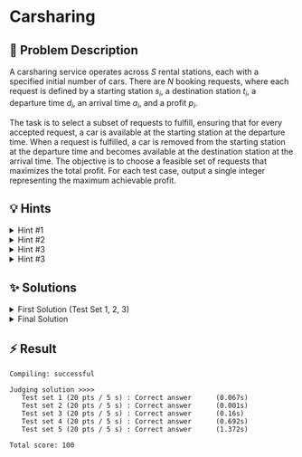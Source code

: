 # Carsharing

## 📝 Problem Description

A carsharing service operates across $S$ rental stations, each with a specified initial number of cars. There are $N$ booking requests, where each request is defined by a starting station $s_i$, a destination station $t_i$, a departure time $d_i$, an arrival time $a_i$, and a profit $p_i$.

The task is to select a subset of requests to fulfill, ensuring that for every accepted request, a car is available at the starting station at the departure time. When a request is fulfilled, a car is removed from the starting station at the departure time and becomes available at the destination station at the arrival time. The objective is to choose a feasible set of requests that maximizes the total profit. For each test case, output a single integer representing the maximum achievable profit.

## 💡 Hints

<details>

<summary>Hint #1</summary>

The problem involves managing a fixed number of resources (cars) that move between different locations (stations) over time. This structure suggests modeling the system's state, which includes the number of cars at each station at any given moment. How can you represent the movement of cars between these states?

</details>

<details>

<summary>Hint #2</summary>

This problem can be modeled as a flow problem. Consider creating a network where nodes represent stations at specific points in time. Cars can be represented as units of flow. What would the edges in such a network represent? How can you incorporate the profits into this model to find the optimal selection of requests?
Notice that for the first three test sets, we have timesteps of 30 minutes, greatly reducing the number of possible nodes.

</details>

<details>

<summary>Hint #3</summary>

Maximizing profit can often be rephrased as a minimum cost problem. By assigning a negative cost (i.e., $-p_i$) to fulfilling a request, you can use a min-cost max-flow algorithm to find the optimal solution. 

</details>

<details>

<summary>Hint #3</summary>

For the general case where time is "continuous", building a node for every single minute would be too slow. Notice that the only time points that matter are the departure and arrival times of the requests. How can you build a more compact network using only these specific time points?

</details>


## ✨ Solutions

<details>

<summary>First Solution (Test Set 1, 2, 3)</summary>

### Core Idea: Min-Cost Max-Flow on a Time-Expanded Graph

The problem of maximizing profit by selecting a set of feasible actions is a classic optimization problem. Common approaches include Dynamic Programming, Greedy algorithms, or network flow models. The movement of a fixed number of resources (cars) between locations (stations) over time is a strong indicator that a **min-cost max-flow** formulation is a good fit.

The main challenge is how to represent time. For the first three test sets, all departure and arrival times are multiples of 30 minutes. This allows us to discretize time into fixed steps without loss of generality. We can construct a **time-expanded graph** where each node represents a specific station at a specific time step.

### Graph Construction

Let's define the components of our flow network:

1.  **Nodes**: We create a node for each pair $(s, t)$, where $s$ is a station index ($0, \dots, S-1$) and $t$ is a time step ($0, \dots, T_{max}$). We also add a global source `v_source` and a global sink `v_target`.

2.  **Edges**: The edges will represent the movement or idling of cars.
    *   **Source Edges**: For each station $s$, we add an edge from `v_source` to the node $(s, 0)$. The capacity of this edge is the initial number of cars at station $s$, and its cost is 0. This injects the initial cars into the network.
    *   **"Waiting" Edges**: For each station $s$ and each time step $t$, we add an edge from node $(s, t)$ to $(s, t+1)$. This represents a car staying idle at the station. Its capacity should be large enough to accommodate all cars (e.g., the total number of cars), and its cost is 0.
    *   **Request Edges**: For each booking request from station $s_i$ at departure time $d_i$ to station $t_i$ at arrival time $a_i$ with profit $p_i$, we add an edge from node $(s_i, d_i)$ to $(t_i, a_i)$. This edge represents fulfilling the request. Its capacity is **1** (since each request can be fulfilled at most once), and its cost is **$-p_i$**. By sending one unit of flow through this edge, we "pay" a negative cost, which is equivalent to gaining a profit of $p_i$.
    *   **Sink Edges**: For each station $s$, we add an edge from the final time step node $(s, T_{max})$ to `v_target`. This allows all cars to exit the network. The capacity is large, and the cost is 0.

### Cost Transformation for Non-Negative Weights

Standard min-cost max-flow algorithms are significantly faster if all edge weights are non-negative. We can transform our graph to satisfy this property. The key idea is to add a large constant cost `MAX_PROFIT` to certain edges, making all costs non-negative, and then subtract the corresponding amount from the final result.

Let `MAX_PROFIT` be a value larger than any possible profit. In this case this is `MAX_PROFIT = 100`

*   **"Waiting" Edges**: The edge from $(s, t)$ to $(s, t+1)$ now gets a cost of `MAX_PROFIT`.
*   **Request Edges**: The edge for a request from $(s_i, d_i)$ to $(t_i, a_i)$ has a duration of $\Delta t = a_i - d_i$ time steps. An idle car would have incurred a cost of $M \times \Delta t$ over this period. To represent the profit, we give this edge a cost of $M \times \Delta t - p_i$. Since $M$ is large, this value is guaranteed to be non-negative.

### Calculating the Final Profit

With this new cost structure, a car that remains idle from time 0 to $T_{max}$ incurs a total cost of $M \times T_{max}$. The total baseline cost for all cars if no requests are fulfilled is $N_{cars} \times T_{max} \times M$.

The min-cost flow algorithm will find paths (sequences of requests) that reduce this total cost. The total reduction in cost corresponds to the total profit. Therefore, the maximum profit is:
$$ \text{Profit}_{max} = (\text{Total Cars} \times T_{max} \times M) - \text{MinCost} $$

### Code
```cpp
#include <iostream>
#include <vector>

#include <boost/graph/adjacency_list.hpp>
#include <boost/graph/cycle_canceling.hpp>
#include <boost/graph/push_relabel_max_flow.hpp>
#include <boost/graph/successive_shortest_path_nonnegative_weights.hpp>
#include <boost/graph/find_flow_cost.hpp>

// Graph Type with nested interior edge properties for Cost Flow Algorithms
typedef boost::adjacency_list_traits<boost::vecS, boost::vecS, boost::directedS> traits;
typedef boost::adjacency_list<boost::vecS, boost::vecS, boost::directedS, boost::no_property,
    boost::property<boost::edge_capacity_t, long,
        boost::property<boost::edge_residual_capacity_t, long,
            boost::property<boost::edge_reverse_t, traits::edge_descriptor,
                boost::property <boost::edge_weight_t, long> > > > > graph; // new! weightmap corresponds to costs

typedef boost::graph_traits<graph>::edge_descriptor             edge_desc;
typedef boost::graph_traits<graph>::vertex_descriptor           vertex_desc;
typedef boost::graph_traits<graph>::out_edge_iterator           out_edge_it; // Iterator

// Custom edge adder class
class edge_adder {
 graph &G;

 public:
  explicit edge_adder(graph &G) : G(G) {}
  void add_edge(int from, int to, long capacity, long cost) {
    auto c_map = boost::get(boost::edge_capacity, G);
    auto r_map = boost::get(boost::edge_reverse, G);
    auto w_map = boost::get(boost::edge_weight, G); // new!
    const edge_desc e = boost::add_edge(from, to, G).first;
    const edge_desc rev_e = boost::add_edge(to, from, G).first;
    c_map[e] = capacity;
    c_map[rev_e] = 0; // reverse edge has no capacity!
    r_map[e] = rev_e;
    r_map[rev_e] = e;
    w_map[e] = cost;   // new assign cost
    w_map[rev_e] = -cost;   // new negative cost
  }
};

struct Request {
  int from;
  int to;
  int t_start;
  int t_end;
  int profit;
  
  Request(int from, int to, int t_start, int t_end, int profit) :
  from(from-1), to(to-1), t_start(t_start / 30), t_end(t_end / 30), profit(profit) {}
};

std::ostream& operator<<(std::ostream& os, const Request& req) {
    os << "Request(from: " << req.from
       << ", to: " << req.to
       << ", t_start: " << req.t_start
       << ", t_end: " << req.t_end
       << ", profit: " << req.profit << ")";
    return os;
}

const int MAX_PROFIT = 100;
const int MAX_NUM_CARS = 1000;

void solve() {
  // std::cout << "====================================================" << std::endl;
  // ===== READ INPUT =====
  int N, S; std::cin >> N >> S;
  int n_steps = 0;
  int n_cars = 0;
  
  std::vector<int> cars_per_station(N);
  for(int i = 0; i < S; ++i) { 
    std::cin >> cars_per_station[i]; 
    n_cars += cars_per_station[i];
  }
  
  std::vector<Request> requests; requests.reserve(N);
  for(int i = 0; i < N; ++i) {
    int s, t, d, a, p; std::cin >> s >> t >> d >> a >> p;
    requests.emplace_back(s, t, d, a, p);
    
    n_steps = std::max(n_steps, a);
  }
  n_steps /= 30;
  
  // ===== SOLVE =====
  graph G(S * (n_steps + 1));
  edge_adder adder(G);
  
  const vertex_desc v_source = boost::add_vertex(G);
  const vertex_desc v_target = boost::add_vertex(G);
  
  // Add sink and source connections at the beginnning and end
  for(int s = 0; s < S; ++s) {
    adder.add_edge(v_source, s, cars_per_station[s], 0);
    adder.add_edge(n_steps * S + s, v_target, MAX_NUM_CARS, 0);
  }
  
  // Add edges between time steps
  for(int t = 0; t < n_steps; ++t) {
    for(int s = 0; s < S; ++s) {
      adder.add_edge(t * S + s, (t + 1) * S + s, MAX_NUM_CARS, MAX_PROFIT);
    }
  }
  
  for(const Request &r : requests) {
    adder.add_edge(r.t_start * S + r.from, 
                   r.t_end   * S + r.to,
                   1, MAX_PROFIT * (r.t_end - r.t_start) - r.profit);
                   
    // std::cout << "Connected " << r.from + 1 << " with " << r.to + 1 << " with start time " << r.t_start << " (" << (r.t_start * S + r.from) << ") end time " << r.t_end << " (" << (r.t_end * S + r.to) << ") cost: " << MAX_PROFIT * (r.t_end - r.t_start) - r.profit << std::endl;
  }
  
  boost::successive_shortest_path_nonnegative_weights(G, v_source, v_target);
  int cost = boost::find_flow_cost(G);

  // ===== OUTPUT =====
  std::cout << n_cars * n_steps * MAX_PROFIT - cost << std::endl;
}

int main() {
  std::ios_base::sync_with_stdio(false);
  
  int n_tests; std::cin >> n_tests;
  while(n_tests--) { solve(); }
}
```
</details>

<details>
<summary>Final Solution</summary>

The main problem that prevents us from generalizing the First Solution from the first 3 Test Sets to all, is that there are **no “fixed” timesteps** anymore.
Naiively applying the previous approach to “continuous” time steps will make the graph have $S \cdot t_{\max}$ nodes, which is way too much for the Min Cost Max Flow Algorithm.

However, we can observe, that most of the nodes in the previous graph are **not actually necessary**.

Previously we added a node for each time (step). However, as we can have a maximum of $10^4$  requests but can have a maximum of $10^6$ Nodes. Chances are that most of these nodes are unnecessary

### Compressing the Graph

To remove these nodes, we first need to investigate **which nodes can be removed and which nodes have to be kept**.
Intuitively, every node that is either the **start or the destination of a request has to be kept**, however, all other nodes are not actually necessary, as they simple form a straight line, which can be **reduced to a single edge**. <br />
**Intuition**: All the nodes which are not involved in any request only serve the purpose of representing cars that stay at a station at a given timestep. However, if a car arrives at $t = 3$ but the next request at the station only happens at $t = 6$, it is not necessary to model all the $t$ in between as individual nodes, we can just connect the node for $t = 3$ and $t = 6$

As we are **skipping multiple nodes** with this construction, the **cost of these edges** needs to be adjusted, such that for each station the “straight” path without requests has the same cost.
For this we need to consider the time $t, t'$ of the nodes, which we want to connect with the edge (to skip multiple intermediate results). 
As the edge connecting $t$ and $t'$ skips $(t' - t)$ nodes, we need to multiply its cost by $(t' - t)$

### Implementation Details

To implement this, we can keep track of all the **times that are relevant** (either a request starts or arrives at that time) for each station using a **vector of sets**. This vector will store a set for each station, which contains all the **relevant times**, which can be kept track of during input reading. 

This effectively yields pairs of $(s, t)$, where $s$ is a station and $t$ is the time. However, for our graph we need to describe our nodes using a single integer and not pairs. Therefore we additionally create a **map** that maps these $(s, t)$ pairs to the index of the corresponding node.

### Edge Case

One small **Edge Case** that occurs on the 5th private Test Set but not on the Public is that a Station has **no “relevant times”**. This will cause it to effectively **not have any nodes**, as it is never used by any car. This causes a problem, as there will be no connection from source to sink using this station, which makes flow that starts at that station unable to flow to the sink.

The solution is to simply add the time $0$ to all stations, to **ensure that each station has at least one relevant time/node**.

### Code
```cpp
#include <iostream>
#include <vector>
#include <set>
#include <map>

#include <boost/graph/adjacency_list.hpp>
#include <boost/graph/cycle_canceling.hpp>
#include <boost/graph/push_relabel_max_flow.hpp>
#include <boost/graph/successive_shortest_path_nonnegative_weights.hpp>
#include <boost/graph/find_flow_cost.hpp>

// Graph Type with nested interior edge properties for Cost Flow Algorithms
typedef boost::adjacency_list_traits<boost::vecS, boost::vecS, boost::directedS> traits;
typedef boost::adjacency_list<boost::vecS, boost::vecS, boost::directedS, boost::no_property,
    boost::property<boost::edge_capacity_t, long,
        boost::property<boost::edge_residual_capacity_t, long,
            boost::property<boost::edge_reverse_t, traits::edge_descriptor,
                boost::property <boost::edge_weight_t, long> > > > > graph; // new! weightmap corresponds to costs

typedef boost::graph_traits<graph>::edge_descriptor             edge_desc;
typedef boost::graph_traits<graph>::vertex_descriptor           vertex_desc;
typedef boost::graph_traits<graph>::out_edge_iterator           out_edge_it; // Iterator

// Custom edge adder class
class edge_adder {
 graph &G;

 public:
  explicit edge_adder(graph &G) : G(G) {}
  void add_edge(int from, int to, long capacity, long cost) {
    auto c_map = boost::get(boost::edge_capacity, G);
    auto r_map = boost::get(boost::edge_reverse, G);
    auto w_map = boost::get(boost::edge_weight, G); // new!
    const edge_desc e = boost::add_edge(from, to, G).first;
    const edge_desc rev_e = boost::add_edge(to, from, G).first;
    c_map[e] = capacity;
    c_map[rev_e] = 0; // reverse edge has no capacity!
    r_map[e] = rev_e;
    r_map[rev_e] = e;
    w_map[e] = cost;   // new assign cost
    w_map[rev_e] = -cost;   // new negative cost
  }
};

struct Request {
  int from;
  int to;
  int t_start;
  int t_end;
  int profit;
  
  Request(int from, int to, int t_start, int t_end, int profit) :
  from(from), to(to), t_start(t_start), t_end(t_end), profit(profit) {}
};

std::ostream& operator<<(std::ostream& os, const Request& req) {
    os << "Request(from: " << req.from
       << ", to: " << req.to
       << ", t_start: " << req.t_start
       << ", t_end: " << req.t_end
       << ", profit: " << req.profit << ")";
    return os;
}

const int MAX_PROFIT = 100;
const int MAX_NUM_CARS = 1000;

void solve() {
  // ===== READ INPUT =====
  int N, S; std::cin >> N >> S;
  int max_t = 0;
  int n_cars = 0;
  int n_nodes = 0;
  
  std::vector<int> l_i(N);
  for(int i = 0; i < S; ++i) { 
    std::cin >> l_i[i]; 
    n_cars += l_i[i];
  }
  
  std::vector<std::set<int>> station_time_sets(S, std::set<int>{});
  std::map<std::pair<int, int>, int> station_time_to_node;
  
  // Ensure that each station has at least the start node
  for(int s = 0; s < S; ++s) {
    station_time_sets[s].insert(0);
    station_time_to_node[{s, 0}] = n_nodes++;
  }
  
  std::vector<Request> requests; requests.reserve(N);
  for(int i = 0; i < N; ++i) {
    int s, t, d, a, p; std::cin >> s >> t >> d >> a >> p;
    s--; t--;  // Adjust station index to be 0-indexed
    requests.emplace_back(s, t, d, a, p);

    station_time_sets[s].insert(d);
    station_time_sets[t].insert(a);

    if(station_time_to_node.find({s, d}) == station_time_to_node.end()) {
      station_time_to_node[{s, d}] = n_nodes++;
    }
    if(station_time_to_node.find({t, a}) == station_time_to_node.end()) {
      station_time_to_node[{t, a}] = n_nodes++;
    }
    
    max_t  = std::max(max_t, a);
  }

  // ===== SOLVE =====
  graph G(n_nodes);
  edge_adder adder(G);
  
  const vertex_desc v_source = boost::add_vertex(G);
  const vertex_desc v_target = boost::add_vertex(G);
  
  // Add edges for each station
  for(int s = 0; s < S; ++s) {
    std::set<int> time_set = station_time_sets[s];
    
    // Add source connection to the first node
    int first_time = *time_set.begin();
    adder.add_edge(v_source, 
                   station_time_to_node[{s, first_time}], 
                   l_i[s], 
                   MAX_PROFIT * first_time);
                   
    // Add sink connection to the last node
    int last_time = *(--time_set.end());
    adder.add_edge(station_time_to_node[{s, last_time}], 
                   v_target, 
                   MAX_NUM_CARS, 
                   MAX_PROFIT * (max_t - last_time));
                   
    // Add edges between subsequent nodes
    for(auto it_start = time_set.begin(); it_start != (--time_set.end()); ++it_start) {
      adder.add_edge(station_time_to_node[{s, *it_start}],
                     station_time_to_node[{s, *std::next(it_start)}],
                     MAX_NUM_CARS,
                     MAX_PROFIT * (*std::next(it_start) - *it_start));
    }
  }
  
  // Add edge for each request
  for(const Request &r : requests) {
    adder.add_edge(station_time_to_node[{r.from, r.t_start}],
                   station_time_to_node[{r.to, r.t_end}],
                   1,
                   MAX_PROFIT * (r.t_end - r.t_start) - r.profit);
  }

  boost::successive_shortest_path_nonnegative_weights(G, v_source, v_target);
  int cost = boost::find_flow_cost(G);

  // ===== OUTPUT =====
  std::cout << n_cars * max_t * MAX_PROFIT - cost << std::endl;
}

int main() {
  std::ios_base::sync_with_stdio(false);
  
  int n_tests; std::cin >> n_tests;
  while(n_tests--) { solve(); }
}
```
</details>

## ⚡ Result

```plaintext
Compiling: successful

Judging solution >>>>
   Test set 1 (20 pts / 5 s) : Correct answer      (0.067s)
   Test set 2 (20 pts / 5 s) : Correct answer      (0.001s)
   Test set 3 (20 pts / 5 s) : Correct answer      (0.16s)
   Test set 4 (20 pts / 5 s) : Correct answer      (0.692s)
   Test set 5 (20 pts / 5 s) : Correct answer      (1.372s)

Total score: 100
```